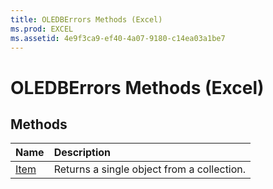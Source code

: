 ```yaml
---
title: OLEDBErrors Methods (Excel)
ms.prod: EXCEL
ms.assetid: 4e9f3ca9-ef40-4a07-9180-c14ea03a1be7
---
```



# OLEDBErrors Methods (Excel)

## Methods



|**Name**|**Description**|
|:-----|:-----|
|[Item](oledberrors-item-method-excel.md)|Returns a single object from a collection.|


